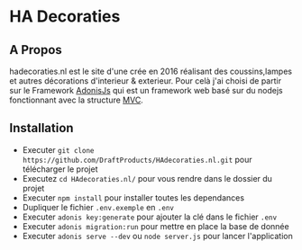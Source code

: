 # HA Decoraties

## A Propos
hadecoraties.nl est le site d'une crée en 2016 réalisant des coussins,lampes et autres décorations d'interieur & exterieur. 
Pour celà j'ai choisi de partir sur le Framework [AdonisJs](https://adonisjs.com) qui est un framework web basé sur du nodejs fonctionnant avec la structure [MVC](https://fr.wikipedia.org/wiki/Mod%C3%A8le-vue-contr%C3%B4leur).

## Installation
- Executer `git clone https://github.com/DraftProducts/HAdecoraties.nl.git` pour télécharger le projet
- Executez `cd HAdecoraties.nl/` pour vous rendre dans le dossier du projet
- Executer `npm install` pour installer toutes les dependances
- Dupliquer le fichier `.env.exemple` en `.env`
- Executer `adonis key:generate` pour ajouter la clé dans le fichier `.env`
- Executer `adonis migration:run` pour mettre en place la base de donnée
- Executer `adonis serve --dev` ou `node server.js` pour lancer l'application